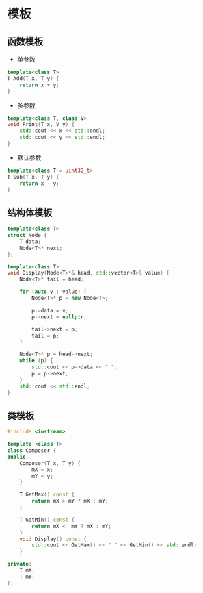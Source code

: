 <!--
 * @Brief        : 
 * @Author       : dmjcb
 * @Date         : 2022-02-20 18:19:47
 * @LastEditors  : dmjcb@outlook.com
 * @LastEditTime : 2024-10-08 22:38:48
-->

# 模板

## 函数模板

- 单参数

```c++
template<class T>
T Add(T x, T y) {
    return x + y;
}
```

- 多参数

```c++
template<class T, class V>
void Print(T x, V y) {
    std::cout << x << std::endl;
    std::cout << y << std::endl;
}
```

- 默认参数

```c++
template<class T = uint32_t>
T Sub(T x, T y) {
    return x - y;
}
```

## 结构体模板

```c++
template<class T>
struct Node {
    T data;
    Node<T>* next;
};

template<class T>
void Display(Node<T>*& head, std::vector<T>& value) {
    Node<T>* tail = head;

    for (auto v : value) {
        Node<T>* p = new Node<T>;

        p->data = v;
        p->next = nullptr;

        tail->next = p;
        tail = p;
    }

    Node<T>* p = head->next;
    while (p) {
        std::cout << p->data << " ";
        p = p->next;
    }
    std::cout << std::endl;
}
```

## 类模板

```c++
#include <iostream>

template <class T>
class Composer {
public:
    Composer(T x, T y) {
        mX = x;
        mY = y;
    }

    T GetMax() const {
        return mX > mY ? mX : mY;
    }

    T GetMin() const {
        return mX <  mY ? mX : mY;
    }
    void Display() const {
        std::cout << GetMax() << " " << GetMin() << std::endl;
    }

private:
    T mX;
    T mY;
};
```

